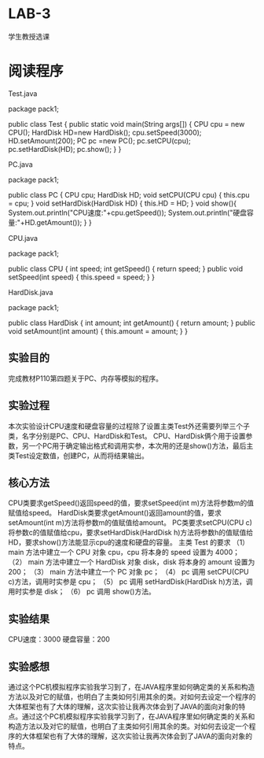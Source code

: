 # LAB-3
学生教授选课

# 阅读程序
Test.java


package pack1;

public class Test {
	public static void main(String args[]) {
		CPU cpu = new CPU();
		HardDisk HD=new HardDisk();
		cpu.setSpeed(3000);
		HD.setAmount(200);
		PC pc =new PC();
		pc.setCPU(cpu);
		pc.setHardDisk(HD);
		pc.show();
		}
	}


PC.java


package pack1;

public class PC {
	CPU cpu;
	HardDisk HD;
	void setCPU(CPU cpu) {
		this.cpu = cpu;
		}
	void setHardDisk(HardDisk HD) {
		this.HD = HD;
		}
	void show(){
		System.out.println("CPU速度:"+cpu.getSpeed());
		System.out.println("硬盘容量:"+HD.getAmount());
		}
}



CPU.java


package pack1;

public class CPU {
	int speed; 
	int getSpeed() {
		return speed;
		}
	public void setSpeed(int speed) {
		this.speed = speed;
		}
	}



HardDisk.java

package pack1;

public class HardDisk {
	int amount; 
	int getAmount() {
		return amount;
		}
	public void setAmount(int amount) {
		this.amount = amount;
		}
	}
  
## 实验目的
  完成教材P110第四题关于PC、内存等模拟的程序。
  
## 实验过程
本次实验设计CPU速度和硬盘容量的过程除了设置主类Test外还需要列举三个子类，名字分别是PC、CPU、HardDisk和Test。
CPU、HardDisk俩个用于设置参数，另一个PC用于确定输出格式和调用实参，本次用的还是show()方法，最后主类Test设定数值，创建PC，从而将结果输出。

  
## 核心方法
CPU类要求getSpeed()返回speed的值，要求setSpeed(int m)方法将参数m的值赋值给speed。
HardDisk类要求getAmount()返回amount的值，要求setAmount(int m)方法将参数m的值赋值给amount。
PC类要求setCPU(CPU c)将参数c的值赋值给cpu，要求setHardDisk(HardDisk h)方法将参数h的值赋值给HD，要求show()方法能显示cpu的速度和硬盘的容量。
主类 Test 的要求 
（1） main 方法中建立一个 CPU 对象 cpu，cpu 将本身的 speed 设置为 4000；
（2） main 方法中建立一个 HardDisk 对象 disk，disk 将本身的 amount 设置为 200；
（3） main 方法中建立一个 PC 对象 pc；
（4） pc 调用 setCPU(CPU c)方法，调用时实参是 cpu； 
（5） pc 调用 setHardDisk(HardDisk h)方法，调用时实参是 disk；
（6） pc 调用 show()方法。

## 实验结果
CPU速度：3000
硬盘容量：200

## 实验感想
通过这个PC机模拟程序实验我学习到了，在JAVA程序里如何确定类的关系和构造方法以及对它的赋值，也明白了主类如何引用其余的类。对如何去设定一个程序的大体框架也有了大体的理解，这次实验让我再次体会到了JAVA的面向对象的特点。通过这个PC机模拟程序实验我学习到了，在JAVA程序里如何确定类的关系和构造方法以及对它的赋值，也明白了主类如何引用其余的类。对如何去设定一个程序的大体框架也有了大体的理解，这次实验让我再次体会到了JAVA的面向对象的特点。

